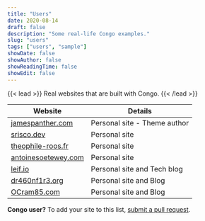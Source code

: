 ```yaml
---
title: "Users"
date: 2020-08-14
draft: false
description: "Some real-life Congo examples."
slug: "users"
tags: ["users", "sample"]
showDate: false
showAuthor: false
showReadingTime: false
showEdit: false
---
```


{{< lead >}}
Real websites that are built with Congo.
{{< /lead >}}

| Website                                             | Details                      |
| --------------------------------------------------- | ---------------------------- |
| [jamespanther.com](https://jamespanther.com)        | Personal site - Theme author |
| [srisco.dev](https://srisco.dev)                    | Personal site                |
| [theophile-roos.fr](https://theophile-roos.fr)      | Personal site                |
| [antoinesoetewey.com](https://antoinesoetewey.com/) | Personal site                |
| [leif.io](https://leif.io/)                         | Personal site and Tech blog  |
| [dr460nf1r3.org](https://dr460nf1r3.org/)           | Personal site and Blog       |
| [OCram85.com](https://ocram85.com)                  | Personal site and Blog       |

**Congo user?** To add your site to this list, [submit a pull request](https://github.com/jpanther/congo/blob/dev/exampleSite/content/users.md).
